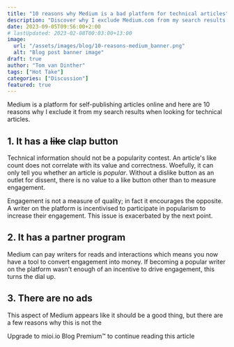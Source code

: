 ```yaml
---
title: "10 reasons why Medium is a bad platform for technical articles"
description: "Discover why I exclude Medium.com from my search results when looking for technical articles."
date: 2023-09-05T09:56:00+2:00
# lastUpdated: 2023-02-08T00:03:00+13:00
image:
  url: "/assets/images/blog/10-reasons-medium_banner.png"
  alt: "Blog post banner image"
draft: true
author: "Tom van Dinther"
tags: ["Hot Take"]
categories: ["Discussion"]
featured: true
---
```

Medium is a platform for self-publishing articles online and here are 10 reasons why I exclude it from my search results when looking for technical articles.

## 1. It has a ~~like~~ clap button
Technical information should not be a popularity contest. An article's like count does not correlate with its value and correctness. Woefully, it can only tell you whether an article is *popular*. Without a dislike button as an outlet for dissent, there is no value to a like button other than to measure engagement.

Engagement is not a measure of quality; in fact it encourages the opposite. A writer on the platform is incentivised to participate in popularism to increase their engagement. This issue is exacerbated by the next point.

## 2. It has a partner program
Medium can pay writers for reads and interactions which means you now have a tool to convert engagement into money. If becoming a popular writer on the platform wasn't enough of an incentive to drive engagement, this turns the dial up.

## 3. There are no ads
This aspect of Medium appears like it should be a good thing, but there are a few reasons why this is not the
<div class="-mt-32 relative z-10">
  <div class="w-full h-[86px] bg-gradient-to-t from-page to-transparent"></div>
  <div class="w-full h-64 bg-page px-[8vw] text-3xl text-center">
    Upgrade to mioi.io Blog Premium™ to continue reading this article
  </div>
</div>
